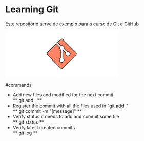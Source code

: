 # Learning Git

Este repositório serve de exemplo para o curso de Git e GitHub

![Git_Image](./gitimage.png)

#commands

<ul>
	<li>Add new files and modified for the next commit <br/>
		** git add . **</li>
	<li>Register the commit with all the files used in "git add ." <br/>
		** git commit -m "[message]" **</li>
	<li>Verify status if needs to add and commit some file <br />
		** git status **</li>
	<li>Verify latest created commits <br />
		** git log **</li>
